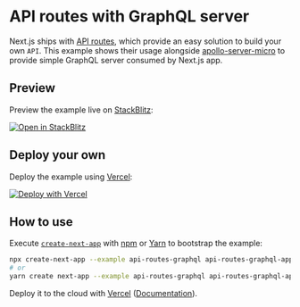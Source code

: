 # API routes with GraphQL server

Next.js ships with [API routes](https://github.com/vercel/next.js#api-routes), which provide an easy solution to build your own `API`. This example shows their usage alongside [apollo-server-micro](https://github.com/apollographql/apollo-server/tree/main/packages/apollo-server-micro) to provide simple GraphQL server consumed by Next.js app.

## Preview

Preview the example live on [StackBlitz](http://stackblitz.com/):

[![Open in StackBlitz](https://developer.stackblitz.com/img/open_in_stackblitz.svg)](https://stackblitz.com/github/vercel/next.js/tree/canary/examples/api-routes-graphql)

## Deploy your own

Deploy the example using [Vercel](https://vercel.com?utm_source=github&utm_medium=readme&utm_campaign=next-example):

[![Deploy with Vercel](https://vercel.com/button)](https://vercel.com/new/git/external?repository-url=https://github.com/vercel/next.js/tree/canary/examples/api-routes-graphql&project-name=api-routes-graphql&repository-name=api-routes-graphql)

## How to use

Execute [`create-next-app`](https://github.com/vercel/next.js/tree/canary/packages/create-next-app) with [npm](https://docs.npmjs.com/cli/init) or [Yarn](https://yarnpkg.com/lang/en/docs/cli/create/) to bootstrap the example:

```bash
npx create-next-app --example api-routes-graphql api-routes-graphql-app
# or
yarn create next-app --example api-routes-graphql api-routes-graphql-app
```

Deploy it to the cloud with [Vercel](https://vercel.com/new?utm_source=github&utm_medium=readme&utm_campaign=next-example) ([Documentation](https://nextjs.org/docs/deployment)).
